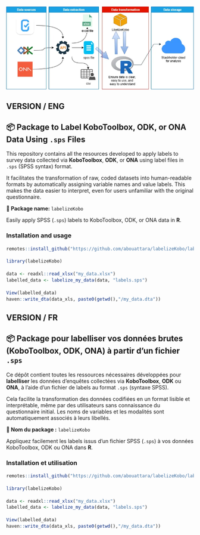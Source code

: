 ![Libelizekobo use case](package_labelize_kobo.webp)


VERSION / ENG
---

## 📦 Package to Label KoboToolbox, ODK, or ONA Data Using `.sps` Files

This repository contains all the resources developed to apply labels to survey data collected via **KoboToolbox**, **ODK**, or **ONA** using label files in `.sps` (SPSS syntax) format.

It facilitates the transformation of raw, coded datasets into human-readable formats by automatically assigning variable names and value labels. This makes the data easier to interpret, even for users unfamiliar with the original questionnaire.

**🧩 Package name:** `labelizeKobo`

Easily apply SPSS (`.sps`) labels to KoboToolbox, ODK, or ONA data in **R**.

### Installation and usage

```r
remotes::install_github("https://github.com/abouattara/labelizeKobo/labelizeKobo")

library(labelizeKobo)

data <- readxl::read_xlsx("my_data.xlsx")
labelled_data <- labelize_my_data(data, "labels.sps")

View(labelled_data)
haven::write_dta(data_xls, paste0(getwd(),"/my_data.dta"))
```


VERSION / FR
---

## 📦 Package pour **labelliser** vos données brutes (KoboToolbox, ODK, ONA) à partir d’un fichier `.sps`

Ce dépôt contient toutes les ressources nécessaires développées pour **labelliser** les données d’enquêtes collectées via **KoboToolbox**, **ODK** ou **ONA**, à l’aide d’un fichier de labels au format `.sps` (syntaxe SPSS).

Cela facilite la transformation des données codifiées en un format lisible et interprétable, même par des utilisateurs sans connaissance du questionnaire initial. Les noms de variables et les modalités sont automatiquement associés à leurs libellés.

**🧩 Nom du package :** `labelizeKobo`

Appliquez facilement les labels issus d’un fichier SPSS (`.sps`) à vos données KoboToolbox, ODK ou ONA dans **R**.

### Installation et utilisation

```r
remotes::install_github("https://github.com/abouattara/labelizeKobo/labelizeKobo")

library(labelizeKobo)

data <- readxl::read_xlsx("my_data.xlsx")
labelled_data <- labelize_my_data(data, "labels.sps")

View(labelled_data)
haven::write_dta(data_xls, paste0(getwd(),"/my_data.dta"))
```

